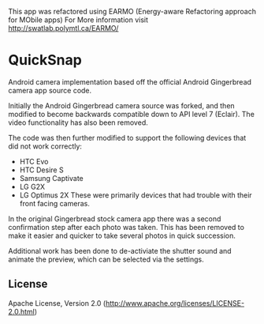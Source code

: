 This app was refactored using EARMO (Energy-aware Refactoring approach for MObile apps)
For More information visit http://swatlab.polymtl.ca/EARMO/

QuickSnap
=========

Android camera implementation based off the official Android Gingerbread camera app source code.

Initially the Android Gingerbread camera source was forked, and then modified to become backwards compatible down to API level 7 (Eclair). The video functionality has also been removed.

The code was then further modified to support the following devices that did not work correctly:
* HTC Evo
* HTC Desire S
* Samsung Captivate
* LG G2X
* LG Optimus 2X
These were primarily devices that had trouble with their front facing cameras.

In the original Gingerbread stock camera app there was a second confirmation step after each photo was taken. This has been removed to make it easier and quicker to take several photos in quick succession.

Additional work has been done to de-activiate the shutter sound and animate the preview, which can be selected via the settings.

## License
Apache License, Version 2.0 (http://www.apache.org/licenses/LICENSE-2.0.html)

